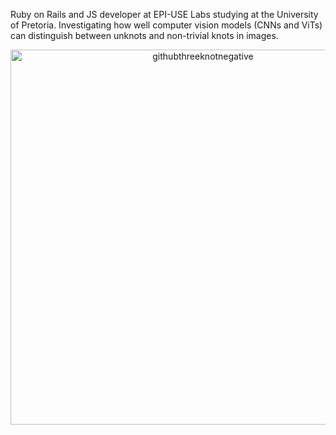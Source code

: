 Ruby on Rails and JS developer at EPI-USE Labs studying at the University of Pretoria. Investigating how well computer vision models (CNNs and ViTs) can distinguish between unknots and non-trivial knots in images.  

<div align="center">
  <img src="https://github.com/user-attachments/assets/5c8d3a7e-b3c1-477f-b5de-35dfd80f6d20" alt="githubthreeknotnegative" width="600"/>
</div>
